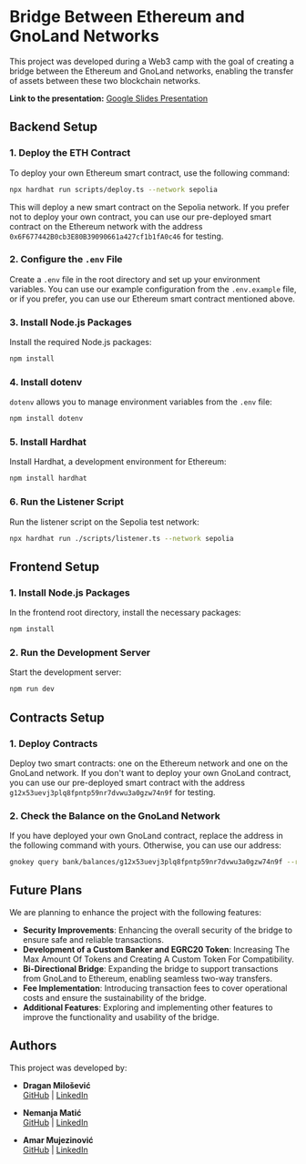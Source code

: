# Bridge Between Ethereum and GnoLand Networks

This project was developed during a Web3 camp with the goal of creating a bridge between the Ethereum and GnoLand networks, enabling the transfer of assets between these two blockchain networks.

**Link to the presentation:** [Google Slides Presentation](https://docs.google.com/presentation/d/1EOhX7evzmfzrT6Zbcnvr3jNX9tTJ98E6Bl-bggafD9Y/edit#slide=id.g115b257f0b0_1_15)

## Backend Setup

### 1. Deploy the ETH Contract

To deploy your own Ethereum smart contract, use the following command:

```bash
npx hardhat run scripts/deploy.ts --network sepolia
```

This will deploy a new smart contract on the Sepolia network. If you prefer not to deploy your own contract, you can use our pre-deployed smart contract on the Ethereum network with the address `0x6F677442B0cb3E80B39090661a427cf1b1fA0c46` for testing.

### 2. Configure the `.env` File

Create a `.env` file in the root directory and set up your environment variables. You can use our example configuration from the `.env.example` file, or if you prefer, you can use our Ethereum smart contract mentioned above.

### 3. Install Node.js Packages

Install the required Node.js packages:

```bash
npm install
```

### 4. Install dotenv

`dotenv` allows you to manage environment variables from the `.env` file:

```bash
npm install dotenv
```

### 5. Install Hardhat

Install Hardhat, a development environment for Ethereum:

```bash
npm install hardhat
```

### 6. Run the Listener Script

Run the listener script on the Sepolia test network:

```bash
npx hardhat run ./scripts/listener.ts --network sepolia
```

## Frontend Setup

### 1. Install Node.js Packages

In the frontend root directory, install the necessary packages:

```bash
npm install
```

### 2. Run the Development Server

Start the development server:

```bash
npm run dev
```

## Contracts Setup

### 1. Deploy Contracts

Deploy two smart contracts: one on the Ethereum network and one on the GnoLand network. If you don't want to deploy your own GnoLand contract, you can use our pre-deployed smart contract with the address `g12x53uevj3plq8fpntp59nr7dvwu3a0gzw74n9f` for testing.

### 2. Check the Balance on the GnoLand Network

If you have deployed your own GnoLand contract, replace the address in the following command with yours. Otherwise, you can use our address:

```bash
gnokey query bank/balances/g12x53uevj3plq8fpntp59nr7dvwu3a0gzw74n9f --remote https://rpc.test4.gno.land:443
```

## Future Plans

We are planning to enhance the project with the following features:

- **Security Improvements**: Enhancing the overall security of the bridge to ensure safe and reliable transactions.
- **Development of a Custom Banker and EGRC20 Token**: Increasing The Max Amount Of Tokens and Creating A Custom Token For Compatibility.
- **Bi-Directional Bridge**: Expanding the bridge to support transactions from GnoLand to Ethereum, enabling seamless two-way transfers.
- **Fee Implementation**: Introducing transaction fees to cover operational costs and ensure the sustainability of the bridge.
- **Additional Features**: Exploring and implementing other features to improve the functionality and usability of the bridge.

## Authors

This project was developed by:

- **Dragan Milošević**  
  [GitHub](https://github.com/Milosevic02) | [LinkedIn](https://www.linkedin.com/in/dragan-milosevic-ab405b280/)

- **Nemanja Matić**  
  [GitHub](https://github.com/Nemanya8) | [LinkedIn](https://www.linkedin.com/in/nemanjamatic/)

- **Amar Mujezinović**  
  [GitHub](https://github.com/amaramci) | [LinkedIn](https://www.linkedin.com/in/amar-mujezinovic/)
